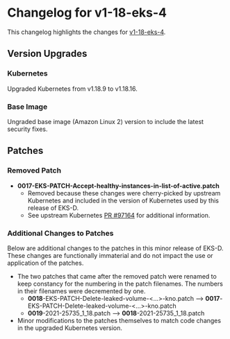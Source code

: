# Changelog for v1-18-eks-4

This changelog highlights the changes for [v1-18-eks-4](https://github.com/aws/eks-distro/tree/v1-18-eks-4).


## Version Upgrades 

### Kubernetes

Upgraded Kubernetes from v1.18.9 to v1.18.16.

### Base Image

Ungraded base image (Amazon Linux 2) version to include the latest security fixes.


## Patches 

### Removed Patch

* **0017-EKS-PATCH-Accept-healthy-instances-in-list-of-active.patch**
  * Removed because these changes were cherry-picked by upstream Kubernetes and included in the version of Kubernetes 
    used by this release of EKS-D.
  * See upstream Kubernetes [PR #97164](https://github.com/kubernetes/kubernetes/pull/97164) for additional information.

### Additional Changes to Patches
Below are additional changes to the patches in this minor release of EKS-D. These changes are functionally immaterial 
and do not impact the use or application of the patches.

  * The two patches that came after the removed patch were renamed to keep constancy for the numbering in the patch 
   filenames. The numbers in their filenames were decremented by one.
    * **0018**-EKS-PATCH-Delete-leaked-volume-<...>-kno.patch --> **0017**-EKS-PATCH-Delete-leaked-volume-<...>-kno.patch
    * **0019**-2021-25735_1_18.patch --> **0018**-2021-25735_1_18.patch
  * Minor modifications to the patches themselves to match code changes in the upgraded Kubernetes version.
    

